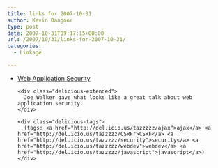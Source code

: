 ```yaml
---
title: links for 2007-10-31
author: Kevin Dangoor
type: post
date: 2007-10-31T09:17:15+00:00
url: /2007/10/31/links-for-2007-10-31/
categories:
  - Linkage

---
```

<ul class="delicious">
  <li>
    <div class="delicious-link">
      <a href="http://getahead.org/blog/joe/2007/10/29/web_application_security.html">Web Application Security</a>
    </div>
    
    <div class="delicious-extended">
      Joe Walker gave what looks like a great talk about web application security.
    </div>
    
    <div class="delicious-tags">
      (tags: <a href="http://del.icio.us/tazzzzz/ajax">ajax</a> <a href="http://del.icio.us/tazzzzz/CSRF">CSRF</a> <a href="http://del.icio.us/tazzzzz/security">security</a> <a href="http://del.icio.us/tazzzzz/webdev">webdev</a> <a href="http://del.icio.us/tazzzzz/javascript">javascript</a>)
    </div>
  </li>
</ul>
